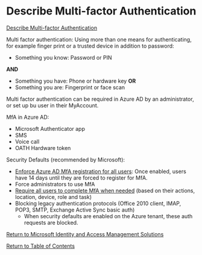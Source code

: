 # Describe Multi-factor Authentication

[Describe Multi-factor Authentication](https://docs.microsoft.com/en-us/learn/modules/explore-authentication-capabilities/2-describe-multi-factor-authentication)

Multi factor authentication: Using more than one means for authenticating, for example finger print or a trusted device in addition to password:
* Something you know: Password or PIN

**AND**

* Something you have: Phone or hardware key **OR**
* Something you are: Fingerprint or face scan

Multi factor authentication can be required in Azure AD by an administrator, or set up bu user in their MyAccount.

MfA in Azure AD:
* Microsoft Authenticator app
* SMS
* Voice call
* OATH Hardware token

Security Defaults (recommended by Microsoft):
* [Enforce Azure AD MfA registration for all users](https://docs.microsoft.com/en-us/azure/active-directory/fundamentals/concept-fundamentals-security-defaults#unified-multi-factor-authentication-registration): Once enabled, users have 14 days until they are forced to register for MfA. 
* Force administrators to use MfA
* [Require all users to complete MfA when needed](https://docs.microsoft.com/en-us/azure/active-directory/fundamentals/concept-fundamentals-security-defaults#protecting-all-users) (based on their actions, location, device, role and task)
* Blocking legacy authentication protocols (Office 2010 client, IMAP, POP3, SMTP, Exchange Active Sync basic auth)
    * When security defaults are enabled on the Azure tenant, these auth requests are blocked.

[Return to Microsoft Identity and Access Management Solutions](README.md)

[Return to Table of Contents](../README.md)